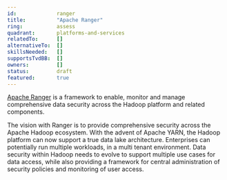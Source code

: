 ```yaml
---
id:     		ranger
title:      	"Apache Ranger"
ring:       	assess
quadrant:   	platforms-and-services
relatedTo:		[]
alternativeTo:	[]
skillsNeeded:	[]
supportsTvdBB:	[]
owners:         [] 
status:			draft
featured:       true
---
```


[Apache Ranger](https://ranger.apache.org/) is a framework to enable, monitor and manage comprehensive data security across the Hadoop platform and related components.

The vision with Ranger is to provide comprehensive security across the Apache Hadoop ecosystem. With the advent of Apache YARN, the Hadoop platform can now support a true data lake architecture. Enterprises can potentially run multiple workloads, in a multi tenant environment. Data security within Hadoop needs to evolve to support multiple use cases for data access, while also providing a framework for central administration of security policies and monitoring of user access.